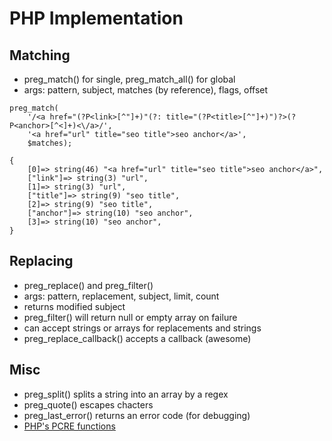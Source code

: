 # PHP Implementation


## Matching

- preg_match() for single, preg_match_all() for global
- args: pattern, subject, matches (by reference), flags, offset

```
preg_match(
    '/<a href="(?P<link>[^"]+)"(?: title="(?P<title>[^"]+)")?>(?P<anchor>[^<]+)<\/a>/',
    '<a href="url" title="seo title">seo anchor</a>',
    $matches);

{
    [0]=> string(46) "<a href="url" title="seo title">seo anchor</a>",
    ["link"]=> string(3) "url",
    [1]=> string(3) "url",
    ["title"]=> string(9) "seo title",
    [2]=> string(9) "seo title",
    ["anchor"]=> string(10) "seo anchor",
    [3]=> string(10) "seo anchor",
}
```


## Replacing

- preg_replace() and preg_filter()
- args: pattern, replacement, subject, limit, count
- returns modified subject
- preg_filter() will return null or empty array on failure
- can accept strings or arrays for replacements and strings
- preg_replace_callback() accepts a callback (awesome)


## Misc

- preg_split() splits a string into an array by a regex
- preg_quote() escapes chacters
- preg_last_error() returns an error code (for debugging)
- [PHP's PCRE functions](http://www.php.net/manual/en/ref.pcre.php)
